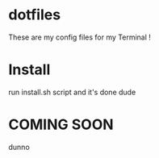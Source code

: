 dotfiles
========

These are my config files for my Terminal !

Install
=======

run install.sh script and it's done dude

COMING SOON
===========

dunno
